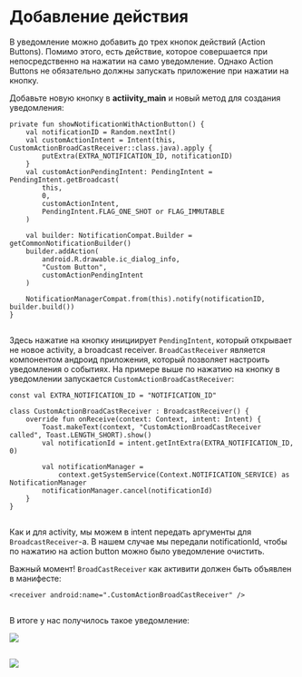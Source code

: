 # Добавление действия

В уведомление можно добавить до трех кнопок действий (Action Buttons). Помимо этого, есть действие, которое совершается при непосредственно на нажатии на само уведомление. Однако Action Buttons не обязательно должны запускать приложение при нажатии на кнопку.

Добавьте новую кнопку в **actiivity\_main** и новый метод для создания уведомления:

```
private fun showNotificationWithActionButton() {
    val notificationID = Random.nextInt()
    val customActionIntent = Intent(this, CustomActionBroadCastReceiver::class.java).apply {
        putExtra(EXTRA_NOTIFICATION_ID, notificationID)
    }
    val customActionPendingIntent: PendingIntent = PendingIntent.getBroadcast(
        this,
        0,
        customActionIntent,
        PendingIntent.FLAG_ONE_SHOT or FLAG_IMMUTABLE
    )

    val builder: NotificationCompat.Builder = getCommonNotificationBuilder()
    builder.addAction(
        android.R.drawable.ic_dialog_info,
        "Custom Button",
        customActionPendingIntent
    )

    NotificationManagerCompat.from(this).notify(notificationID, builder.build())
}
```

![](data:image/gif;base64,R0lGODlhAQABAPABAP///wAAACH5BAEKAAAALAAAAAABAAEAAAICRAEAOw==)![](data:image/gif;base64,R0lGODlhAQABAPABAP///wAAACH5BAEKAAAALAAAAAABAAEAAAICRAEAOw== "Click and drag to move")

Здесь нажатие на кнопку инициирует `PendingIntent`, который открывает не новое activity, а broadcast receiver. `BroadCastReceiver` является компонентом андроид приложения, который позволяет настроить уведомления о событиях. На примере выше по нажатию на кнопку в уведомлении запускается `CustomActionBroadCastReceiver`:

```
const val EXTRA_NOTIFICATION_ID = "NOTIFICATION_ID"

class CustomActionBroadCastReceiver : BroadcastReceiver() {
    override fun onReceive(context: Context, intent: Intent) {
        Toast.makeText(context, "CustomActionBroadCastReceiver called", Toast.LENGTH_SHORT).show()
        val notificationId = intent.getIntExtra(EXTRA_NOTIFICATION_ID, 0)

        val notificationManager =
            context.getSystemService(Context.NOTIFICATION_SERVICE) as NotificationManager
        notificationManager.cancel(notificationId)
    }
}
```

![](data:image/gif;base64,R0lGODlhAQABAPABAP///wAAACH5BAEKAAAALAAAAAABAAEAAAICRAEAOw==)![](data:image/gif;base64,R0lGODlhAQABAPABAP///wAAACH5BAEKAAAALAAAAAABAAEAAAICRAEAOw== "Click and drag to move")

Как и для activity,  мы можем в intent передать аргументы для `BroadcastReceiver`-a. В нашем случае мы передали notificationId, чтобы по нажатию на action button можно было уведомление очистить.

Важный момент! `BroadCastReceiver` как активити должен быть объявлен в манифесте:

```
<receiver android:name=".CustomActionBroadCastReceiver" />
```

![](data:image/gif;base64,R0lGODlhAQABAPABAP///wAAACH5BAEKAAAALAAAAAABAAEAAAICRAEAOw==)![](data:image/gif;base64,R0lGODlhAQABAPABAP///wAAACH5BAEKAAAALAAAAAABAAEAAAICRAEAOw== "Click and drag to move")

В итоге у нас получилось такое уведомление:

![](https://ucarecdn.com/70186b21-f689-434f-8e6f-bee4ca1032c7/)

![](data:image/gif;base64,R0lGODlhAQABAPABAP///wAAACH5BAEKAAAALAAAAAABAAEAAAICRAEAOw== "Click and drag to move")

![](https://ucarecdn.com/30ba6a82-f774-428a-9365-f42d1f74d212/)

![](data:image/gif;base64,R0lGODlhAQABAPABAP///wAAACH5BAEKAAAALAAAAAABAAEAAAICRAEAOw== "Click and drag to move")
